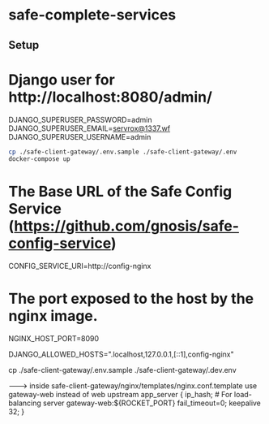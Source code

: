 # safe-complete-services

## Setup


# Django user for http://localhost:8080/admin/
DJANGO_SUPERUSER_PASSWORD=admin
DJANGO_SUPERUSER_EMAIL=servrox@1337.wf
DJANGO_SUPERUSER_USERNAME=admin


```bash
cp ./safe-client-gateway/.env.sample ./safe-client-gateway/.env
docker-compose up
```

# The Base URL of the Safe Config Service (https://github.com/gnosis/safe-config-service)
CONFIG_SERVICE_URI=http://config-nginx

# The port exposed to the host by the nginx image.
NGINX_HOST_PORT=8090

DJANGO_ALLOWED_HOSTS=".localhost,127.0.0.1,[::1],config-nginx"


cp ./safe-client-gateway/.env.sample ./safe-client-gateway/.dev.env

---> inside safe-client-gateway/nginx/templates/nginx.conf.template use gateway-web instead of web
  upstream app_server {
    ip_hash;  # For load-balancing
    server gateway-web:${ROCKET_PORT} fail_timeout=0;
    keepalive 32;
  }